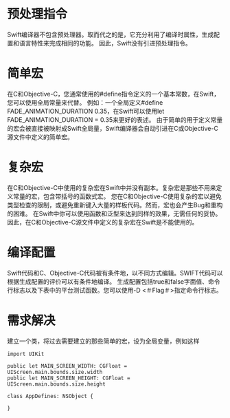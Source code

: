 # 预处理指令

Swift编译器不包含预处理器。取而代之的是，它充分利用了编译时属性，生成配置和语言特性来完成相同的功能。
因此，Swift没有引进预处理指令。

# 简单宏

在C和Objective-C，您通常使用的#define指令定义的一个基本常数，在Swift，您可以使用全局常量来代替。
例如：一个全局定义#define FADE_ANIMATION_DURATION 0.35，在Swift可以使用let FADE_ANIMATION_DURATION = 0.35来更好的表述。
由于简单的用于定义常量的宏会被直接被映射成Swift全局量，Swift编译器会自动引进在C或Objective-C源文件中定义的简单宏。

# 复杂宏

在C和Objective-C中使用的复杂宏在Swift中并没有副本。复杂宏是那些不用来定义常量的宏，包含带括号的函数式宏。
您在C和Objective-C使用复杂的宏以避免类型检查的限制，或避免重新键入大量的样板代码。然而，宏也会产生Bug和重构的困难。
在Swift中你可以使用函数和泛型来达到同样的效果，无需任何的妥协。因此，在C和Objective-C源文件中定义的复杂宏在Swift是不能使用的。

# 编译配置

Swift代码和C、Objective-C代码被有条件地，以不同方式编辑。SWIFT代码可以根据生成配置的评价可以有条件地编译。
生成配置包括true和false字面值、命令行标志以及下表中的平台测试函数。您可以使用-D <＃Flag＃>指定命令行标志。

# 需求解决

建立一个类，将过去需要建立的那些简单的宏，设为全局变量，例如这样

```
import UIKit

public let MAIN_SCREEN_WIDTH: CGFloat = UIScreen.main.bounds.size.width
public let MAIN_SCREEN_HEIGHT: CGFloat =  UIScreen.main.bounds.size.height

class AppDefines: NSObject {

}
```
